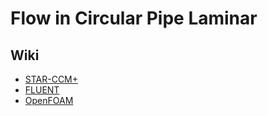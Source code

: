 # Flow in Circular Pipe Laminar

## Wiki
- [STAR-CCM+](https://github.com/teymourj/flow-in-circular-pipe-laminar/tree/master/docs/Star-CCM-Plus)
- [FLUENT](https://github.com/teymourj/flow-in-circular-pipe-laminar/tree/master/docs/Fluent)
- [OpenFOAM](https://github.com/teymourj/flow-in-circular-pipe-laminar/tree/master/docs/Open_Foam)
